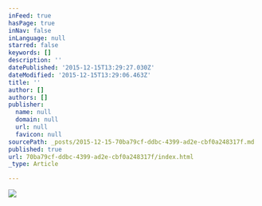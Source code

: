 ```yaml
---
inFeed: true
hasPage: true
inNav: false
inLanguage: null
starred: false
keywords: []
description: ''
datePublished: '2015-12-15T13:29:27.030Z'
dateModified: '2015-12-15T13:29:06.463Z'
title: ''
author: []
authors: []
publisher:
  name: null
  domain: null
  url: null
  favicon: null
sourcePath: _posts/2015-12-15-70ba79cf-ddbc-4399-ad2e-cbf0a248317f.md
published: true
url: 70ba79cf-ddbc-4399-ad2e-cbf0a248317f/index.html
_type: Article

---
```

![](https://the-grid-user-content.s3-us-west-2.amazonaws.com/e11227e9-5316-4955-b764-1c4e2d7d141b.png)
